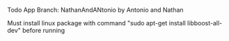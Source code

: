 Todo App
Branch: NathanAndANtonio
by Antonio and Nathan

Must install linux package with command "sudo apt-get install libboost-all-dev" before running
